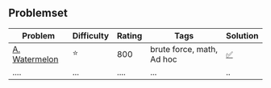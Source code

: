 ## Problemset
 | Problem      |  Difficulty | Rating |Tags| Solution |
|-------------|------|--------|------------|------------------|
 |[A. Watermelon](https://codeforces.com/contest/4/problem/A)|:star:| 800| brute force, math, Ad hoc| [:white_check_mark:](https://github.com/LuizIgnacio2002/codeforces-solutions/blob/main/A/A.%20Watermelon.cpp)|
| ....      | ...  | ....      | ...    |..           |

